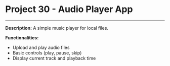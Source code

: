 # Project 30 - Audio Player App
---
**Description:**
A simple music player for local files.

**Functionalities:**
*   Upload and play audio files
*   Basic controls (play, pause, skip)
*   Display current track and playback time